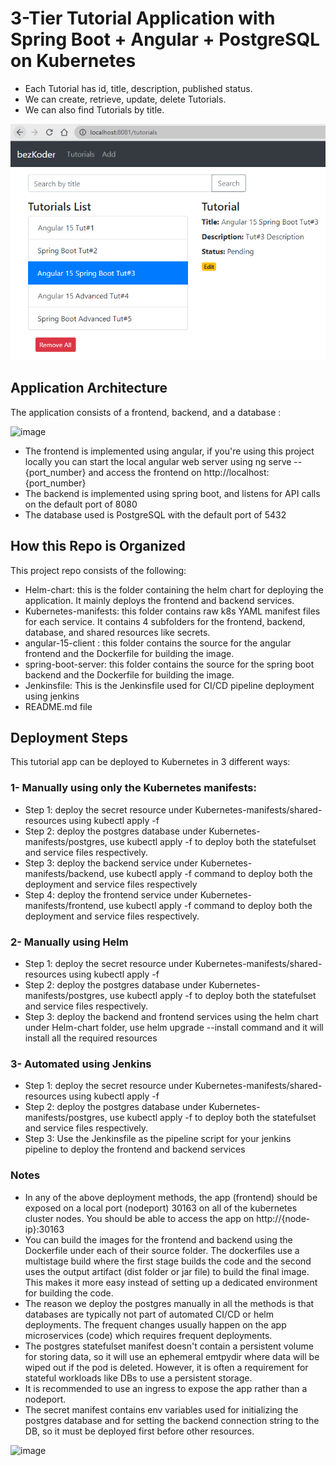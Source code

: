 # 3-Tier Tutorial Application with Spring Boot + Angular + PostgreSQL on Kubernetes

- Each Tutorial has id, title, description, published status.
- We can create, retrieve, update, delete Tutorials.
- We can also find Tutorials by title.

![spring-boot-angular-15-postgresql-example-crud.png](spring-boot-angular-15-postgresql-example-crud.png)

## Application Architecture

The application consists of a frontend, backend, and a database :

![image](https://github.com/Amr-tmorot/Tutorial-app/assets/88274242/e373387e-e17e-47cd-ac7e-8f02537b5b28)

- The frontend is implemented using angular, if you're using this project locally you can start the local angular web server using ng serve -- {port_number} and access the frontend on http://localhost:{port_number}
- The backend is implemented using spring boot, and listens for API calls on the default port of 8080
- The database used is PostgreSQL with the default port of 5432

## How this Repo is Organized

This project repo consists of the following:
- Helm-chart: this is the folder containing the helm chart for deploying the application. It mainly deploys the frontend and backend services.
- Kubernetes-manifests: this folder contains raw k8s YAML manifest files for each service. It contains 4 subfolders for the frontend, backend, database, and shared resources like secrets.
- angular-15-client : this folder contains the source for the angular frontend and the Dockerfile for building the image.
- spring-boot-server: this folder contains the source for the spring boot backend and the Dockerfile for building the image.
- Jenkinsfile: This is the Jenkinsfile used for CI/CD pipeline deployment using jenkins
- README.md file 


## Deployment Steps

This tutorial app can be deployed to Kubernetes in 3 different ways:
### 1- Manually using only the Kubernetes manifests:
- Step 1: deploy the secret resource under Kubernetes-manifests/shared-resources using kubectl apply -f 
- Step 2: deploy the postgres database under Kubernetes-manifests/postgres, use kubectl apply -f to deploy both the statefulset and service files respectively.
- Step 3: deploy the backend service under Kubernetes-manifests/backend, use kubectl apply -f command to deploy both the deployment and service files respectively
- Step 4: deploy the frontend service under Kubernetes-manifests/frontend, use kubectl apply -f command to deploy both the deployment and service files respectively.
 
### 2- Manually using Helm
- Step 1: deploy the secret resource under Kubernetes-manifests/shared-resources using kubectl apply -f 
- Step 2: deploy the postgres database under Kubernetes-manifests/postgres, use kubectl apply -f to deploy both the statefulset and service files respectively.
- Step 3: deploy the backend and frontend services using the helm chart under Helm-chart folder, use helm upgrade --install command and it will install all the required resources

### 3- Automated using Jenkins
- Step 1: deploy the secret resource under Kubernetes-manifests/shared-resources using kubectl apply -f 
- Step 2: deploy the postgres database under Kubernetes-manifests/postgres, use kubectl apply -f to deploy both the statefulset and service files respectively.
- Step 3: Use the Jenkinsfile as the pipeline script for your jenkins pipeline to deploy the frontend and backend services

      
### Notes
- In any of the above deployment methods, the app (frontend) should be exposed on a local port (nodeport) 30163 on all of the kubernetes cluster nodes. You should be able to access the app on http://{node-ip}:30163
- You can build the images for the frontend and backend using the Dockerfile under each of their source folder. The dockerfiles use a multistage build where the first stage builds the code and the second uses the output artifact (dist folder or jar file) to build the final image. This makes it more easy instead of setting up a dedicated environment for building the code.
- The reason we deploy the postgres manually in all the methods is that databases are typically not part of automated CI/CD or helm deployments. The frequent changes usually happen on the app microservices (code) which requires frequent deployments.
- The postgres statefulset manifest doesn't contain a persistent volume for storing data, so it will use an ephemeral emtpydir where data will be wiped out if the pod is deleted. However, it is often a requirement for stateful workloads like DBs to use a persistent storage.
- It is recommended to use an ingress to expose the app rather than a nodeport.
- The secret manifest contains env variables used for initializing the postgres database and for setting the backend connection string to the DB, so it must be deployed first before other resources.


![image](https://github.com/Amr-tmorot/Tutorial-app/assets/88274242/8f964969-67ab-4df6-8ba7-e72579cd3d97)


  



